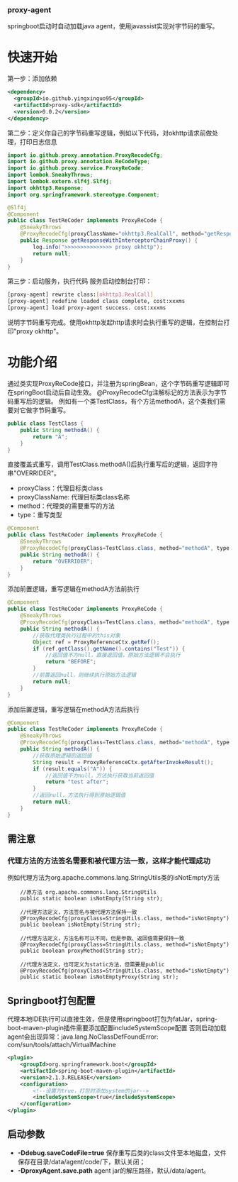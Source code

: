 ### proxy-agent
springboot启动时自动加载java agent，使用javassist实现对字节码的重写。
# 快速开始
第一步：添加依赖
```xml
<dependency>
  <groupId>io.github.yingxinguo95</groupId>
  <artifactId>proxy-sdk</artifactId>
  <version>0.0.2</version>
</dependency>
```
第二步：定义你自己的字节码重写逻辑，例如以下代码，对okhttp请求前做处理，打印日志信息
```java
import io.github.proxy.annotation.ProxyRecodeCfg;
import io.github.proxy.annotation.ReCodeType;
import io.github.proxy.service.ProxyReCode;
import lombok.SneakyThrows;
import lombok.extern.slf4j.Slf4j;
import okhttp3.Response;
import org.springframework.stereotype.Component;

@Slf4j
@Component
public class TestReCoder implements ProxyReCode {
    @SneakyThrows
    @ProxyRecodeCfg(proxyClassName="okhttp3.RealCall", method="getResponseWithInterceptorChain", type = ReCodeType.BEFORE)
    public Response getResponseWithInterceptorChainProxy() {
        log.info(">>>>>>>>>>>>>>> proxy okhttp");
        return null;
    }
}
```
第三步：启动服务，执行代码
服务启动控制台打印：
```bash
[proxy-agent] rewrite class:[okhttp3.RealCall]
[proxy-agent] redefine loaded class complete, cost:xxxms
[proxy-agent] load proxy-agent success. cost:xxxms
```
说明字节码重写完成。使用okhttp发起http请求时会执行重写的逻辑，在控制台打印"proxy okhttp"。
# 功能介绍
通过类实现ProxyReCode接口，并注册为springBean，这个字节码重写逻辑即可在springBoot启动后自动生效。
@ProxyRecodeCfg注解标记的方法表示为字节码重写后的逻辑。
例如有一个类TestClass，有个方法methodA，这个类我们需要对它做字节码重写。
```java
public class TestClass {
	public String methodA() {
		return "A";
	}
}
```
直接覆盖式重写，调用TestClass.methodA()后执行重写后的逻辑，返回字符串"OVERRIDER"。
- proxyClass：代理目标类class
- proxyClassName: 代理目标类class名称
- method：代理类的需要重写的方法
- type：重写类型
```java
@Component
public class TestReCoder implements ProxyReCode {
    @SneakyThrows
    @ProxyRecodeCfg(proxyClass=TestClass.class, method="methodA", type = ReCodeType.OVERRIDER)
    public String methodA() {
        return "OVERRIDER";
    }
}
```
添加前置逻辑，重写逻辑在methodA方法前执行
```java
@Component
public class TestReCoder implements ProxyReCode {
    @SneakyThrows
    @ProxyRecodeCfg(proxyClass=TestClass.class, method="methodA", type = ReCodeType.BEFORE)
    public String methodA() {
        //获取代理类执行过程中的this对象
        Object ref = ProxyReferenceCtx.getRef();
        if (ref.getClass().getName().contains("Test")) {
            //返回值不为null，直接返回值，原始方法逻辑不会执行
            return "BEFORE";
        }
        //前置返回null，则继续执行原始方法逻辑
        return null;
    }
}
```
添加后置逻辑，重写逻辑在methodA方法后执行
```java
@Component
public class TestReCoder implements ProxyReCode {
    @SneakyThrows
    @ProxyRecodeCfg(proxyClass=TestClass.class, method="methodA", type = ReCodeType.AFTER)
    public String methodA() {
        //获取原始逻辑的返回值
        String result = ProxyReferenceCtx.getAfterInvokeResult();
        if (result.equals("A")) {
            //返回值不为null，方法执行获取当前返回值
            return "test after";
        }
        //返回null，方法执行得到原始逻辑值
        return null;
    }
}
```
## 需注意
### 代理方法的方法签名需要和被代理方法一致，这样才能代理成功
例如代理方法为org.apache.commons.lang.StringUtils类的isNotEmpty方法

        //原方法 org.apache.commons.lang.StringUtils
        public static boolean isNotEmpty(String str);

        //代理方法定义，方法签名与被代理方法保持一致
        @ProxyRecodeCfg(proxyClass=StringUtils.class, method="isNotEmpty")
        public boolean isNotEmpty(String str);
    
        //代理方法定义，方法名称可以不同，但是参数、返回值需要保持一致
        @ProxyRecodeCfg(proxyClass=StringUtils.class, method="isNotEmpty")
        public boolean proxyMethod(String str);
    
        //代理方法定义，也可定义为static方法，但需要是public
        @ProxyRecodeCfg(proxyClass=StringUtils.class, method="isNotEmpty")
        public static boolean isNotEmptyProxy(String str);
## Springboot打包配置
代理本地IDE执行可以直接生效，但是使用springboot打包为fatJar，spring-boot-maven-plugin插件需要添加配置includeSystemScope配置
否则启动加载agent会出现异常：java.lang.NoClassDefFoundError: com/sun/tools/attach/VirtualMachine
```xml
<plugin>
    <groupId>org.springframework.boot</groupId>
    <artifactId>spring-boot-maven-plugin</artifactId>
    <version>2.1.3.RELEASE</version>
    <configuration>
        <!--设置为true，打包时添加system的jar-->
        <includeSystemScope>true</includeSystemScope>
    </configuration>
</plugin>
```

## 启动参数
- **-Ddebug.saveCodeFile=true** 保存重写后类的class文件至本地磁盘，文件保存在目录/data/agent/code/下，默认关闭；
- **-DproxyAgent.save.path** agent jar的解压路径，默认/data/agent。